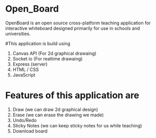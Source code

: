# Open_Board
OpenBoard is an open source cross-platform teaching application for interactive whiteboard designed primarily for use in schools and universities.

#This application is build using 
1. Canvas API (For 2d graphical drawaing)
2. Socket io (For realtime drawaing)
3. Express (server)
4. HTML / CSS
5. JavaScript

# Features of this application are
1. Draw (we can draw 2d graphical design)
2. Erase (we can erase the drawing we made)
3. Undo/Redo
4. Sticky Notes (we can keep sticky notes for us while teaching)
5. Download board
